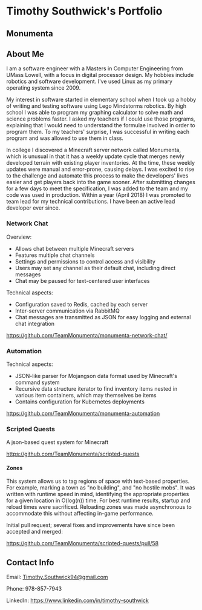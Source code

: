 # Timothy Southwick's Portfolio

## Monumenta

## About Me

I am a software engineer with a Masters in Computer Engineering from UMass Lowell, with a focus in digital processor design. My hobbies include robotics and software development. I've used Linux as my primary operating system since 2009.

My interest in software started in elementary school when I took up a hobby of writing and testing software using Lego Mindstorms robotics. By high school I was able to program my graphing calculator to solve math and science problems faster. I asked my teachers if I could use those programs, explaining that I would need to understand the formulae involved in order to program them. To my teachers' surprise, I was successful in writing each program and was allowed to use them in class.

In college I discovered a Minecraft server network called Monumenta, which is unusual in that it has a weekly update cycle that merges newly developed terrain with existing player inventories. At the time, these weekly updates were manual and error-prone, causing delays. I was excited to rise to the challenge and automate this process to make the developers' lives easier and get players back into the game sooner. After submitting changes for a few days to meet the specification, I was added to the team and my code was used in production. Within a year (April 2018) I was promoted to team lead for my technical contributions. I have been an active lead developer ever since.

### Network Chat

Overview:
- Allows chat between multiple Minecraft servers
- Features multiple chat channels
- Settings and permissions to control access and visibility
- Users may set any channel as their default chat, including direct messages
- Chat may be paused for text-centered user interfaces

Technical aspects:
- Configuration saved to Redis, cached by each server
- Inter-server communication via RabbitMQ
- Chat messages are transmitted as JSON for easy logging and external chat integration

https://github.com/TeamMonumenta/monumenta-network-chat/

### Automation

Technical aspects:
- JSON-like parser for Mojangson data format used by Minecraft's command system
- Recursive data structure iterator to find inventory items nested in various item containers, which may themselves be items
- Contains configuration for Kubernetes deployments

https://github.com/TeamMonumenta/monumenta-automation

### Scripted Quests

A json-based quest system for Minecraft

https://github.com/TeamMonumenta/scripted-quests

#### Zones

This system allows us to tag regions of space with text-based properties. For example, marking a town as "no building", and "no hostile mobs". It was written with runtime speed in mind, identifying the appropriate properties for a given location in O(log(n)) time. For best runtime results, startup and reload times were sacrificed. Reloading zones was made asynchronous to accommodate this without affecting in-game performance.

Initial pull request; several fixes and improvements have since been accepted and merged:

https://github.com/TeamMonumenta/scripted-quests/pull/58

## Contact Info

Email: Timothy.Southwick94@gmail.com

Phone: 978-857-7943

LinkedIn: https://www.linkedin.com/in/timothy-southwick
